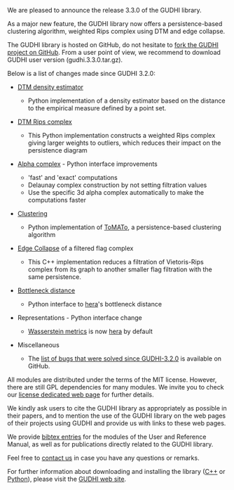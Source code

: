 We are pleased to announce the release 3.3.0 of the GUDHI library.

As a major new feature, the GUDHI library now offers a persistence-based clustering algorithm, weighted Rips complex using DTM
and edge collapse.

The GUDHI library is hosted on GitHub, do not hesitate to [fork the GUDHI project on GitHub](https://github.com/GUDHI/gudhi-devel).
From a user point of view, we recommend to download GUDHI user version (gudhi.3.3.0.tar.gz).

Below is a list of changes made since GUDHI 3.2.0:

- [DTM density estimator](https://gudhi.inria.fr/python/latest/point_cloud.html#module-gudhi.point_cloud.dtm)
     - Python implementation of a density estimator based on the distance to the empirical measure defined by a point set.

- [DTM Rips complex](https://gudhi.inria.fr/python/latest/rips_complex_user.html#dtm-rips-complex)
     - This Python implementation constructs a weighted Rips complex giving larger weights to outliers,
     which reduces their impact on the persistence diagram

- [Alpha complex](https://gudhi.inria.fr/python/latest/alpha_complex_user.html) - Python interface improvements
     - 'fast' and 'exact' computations
     - Delaunay complex construction by not setting filtration values
     - Use the specific 3d alpha complex automatically to make the computations faster

- [Clustering](https://gudhi.inria.fr/python/latest/clustering.html)
     - Python implementation of [ToMATo](https://doi.org/10.1145/2535927), a persistence-based clustering algorithm

- [Edge Collapse](https://gudhi.inria.fr/doc/latest/group__edge__collapse.html) of a filtered flag complex
     - This C++ implementation reduces a filtration of Vietoris-Rips complex from its graph to another smaller
     flag filtration with the same persistence.

- [Bottleneck distance](https://gudhi.inria.fr/python/latest/bottleneck_distance_user.html)
     - Python interface to [hera](https://github.com/grey-narn/hera)'s bottleneck distance

- Representations - Python interface change
     - [Wasserstein metrics](https://gudhi.inria.fr/python/latest/representations.html#gudhi.representations.metrics.WassersteinDistance)
     is now [hera](https://github.com/grey-narn/hera) by default

- Miscellaneous
     - The [list of bugs that were solved since GUDHI-3.2.0](https://github.com/GUDHI/gudhi-devel/issues?q=label%3A3.3.0+is%3Aclosed)
     is available on GitHub.

All modules are distributed under the terms of the MIT license.
However, there are still GPL dependencies for many modules. We invite you to check our [license dedicated web page](https://gudhi.inria.fr/licensing/) for further details.

We kindly ask users to cite the GUDHI library as appropriately as possible in their papers, and to mention the use of the GUDHI library on the web pages of their projects using GUDHI and provide us with links to these web pages.

We provide [bibtex entries](https://gudhi.inria.fr/doc/latest/_citation.html) for the modules of the User and Reference Manual, as well as for publications directly related to the GUDHI library. 

Feel free to [contact us](https://gudhi.inria.fr/contact/) in case you have any questions or remarks.

For further information about downloading and installing the library ([C++](https://gudhi.inria.fr/doc/latest/installation.html) or [Python](https://gudhi.inria.fr/python/latest/installation.html)), please visit the [GUDHI web site](https://gudhi.inria.fr/).

